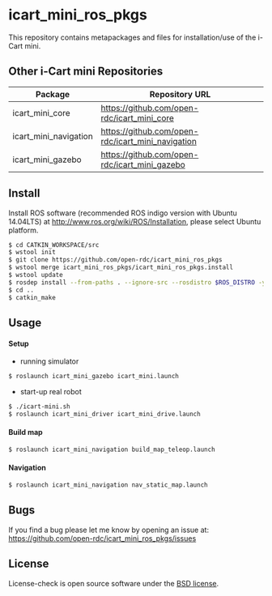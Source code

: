 icart_mini_ros_pkgs
=================
This repository contains metapackages and files for installation/use of the i-Cart mini.

## Other i-Cart mini Repositories

Package | Repository URL
------- | --------------
icart_mini_core | https://github.com/open-rdc/icart_mini_core
icart_mini_navigation | https://github.com/open-rdc/icart_mini_navigation
icart_mini_gazebo | https://github.com/open-rdc/icart_mini_gazebo

## Install

Install ROS software (recommended ROS indigo version with Ubuntu 14.04LTS) at http://www.ros.org/wiki/ROS/Installation, please select Ubuntu platform. 

```sh
$ cd CATKIN_WORKSPACE/src
$ wstool init
$ git clone https://github.com/open-rdc/icart_mini_ros_pkgs
$ wstool merge icart_mini_ros_pkgs/icart_mini_ros_pkgs.install
$ wstool update
$ rosdep install --from-paths . --ignore-src --rosdistro $ROS_DISTRO -y
$ cd ..
$ catkin_make
```

## Usage

#### Setup

 * running simulator

```sh
$ roslaunch icart_mini_gazebo icart_mini.launch
```

 * start-up real robot

```sh
$ ./icart-mini.sh
$ roslaunch icart_mini_driver icart_mini_drive.launch
```

#### Build map

```sh
$ roslaunch icart_mini_navigation build_map_teleop.launch
```

#### Navigation

```sh
$ roslaunch icart_mini_navigation nav_static_map.launch
```

## Bugs

If you find a bug please let me know by opening an issue at: https://github.com/open-rdc/icart_mini_ros_pkgs/issues

## License

License-check is open source software under the [BSD license](https://github.com/open-rdc/icart_mini_ros_pkgs/blob/master/LICENSE).
